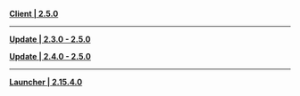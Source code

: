 **[Client | 2.5.0](https://autopatchhk.yuanshen.com/client_app/download/pc_zip/20220125104720_x2gRaOdngikczohR/GenshinImpact_2.5.0.zip)**

---

**[Update | 2.3.0 - 2.5.0](https://autopatchhk.yuanshen.com/client_app/update/hk4e_global/10/game_2.3.0_2.5.0_hdiff_DFWAwSmaTj7n90Ru.zip)**

**[Update | 2.4.0 - 2.5.0](https://autopatchhk.yuanshen.com/client_app/update/hk4e_global/10/game_2.4.0_2.5.0_hdiff_G7AskHSpFPiXwRyU.zip)**

---

**[Launcher | 2.15.4.0](https://autopatchhk.yuanshen.com/client_app/update/hk4e_global/10/update_20220126192738_733b8c0avjqbnLRu.zip)**

